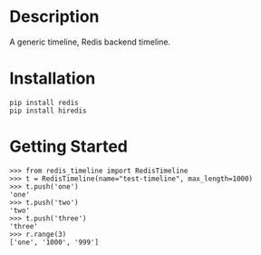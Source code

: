 Description
===========

A generic timeline, Redis backend timeline.

Installation
============

    pip install redis
    pip install hiredis
    
Getting Started
===============

    >>> from redis_timeline import RedisTimeline
    >>> t = RedisTimeline(name="test-timeline", max_length=1000)
    >>> t.push('one')
    'one'
    >>> t.push('two')
    'two'
    >>> t.push('three')
    'three'
    >>> r.range(3)
    ['one', '1000', '999']
